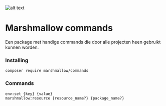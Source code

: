 ![alt text](https://cdn.marshmallow-office.com/media/images/logo/marshmallow.transparent.red.png "marshmallow.")

# Marshmallow commands
Een package met handige commands die door alle projecten heen gebruikt kunnen worden.

### Installing
```
composer require marshmallow/commands
```

### Commands
```
env:set {key} {value}
marshmallow:resource {resource_name?} {package_name?}
```
